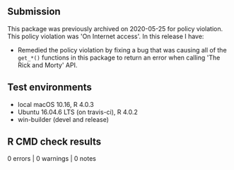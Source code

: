 ## Submission
This package was previously archived on 2020-05-25 for policy violation. This
policy violation was 'On Internet access'. In this release I have:

* Remedied the policy violation by fixing a bug that was causing all of the
`get_*()` functions in this package to return an error when calling 'The Rick
and Morty' API.

## Test environments
* local macOS 10.16, R 4.0.3
* Ubuntu 16.04.6 LTS (on travis-ci), R 4.0.2
* win-builder (devel and release)

## R CMD check results

0 errors | 0 warnings | 0 notes
